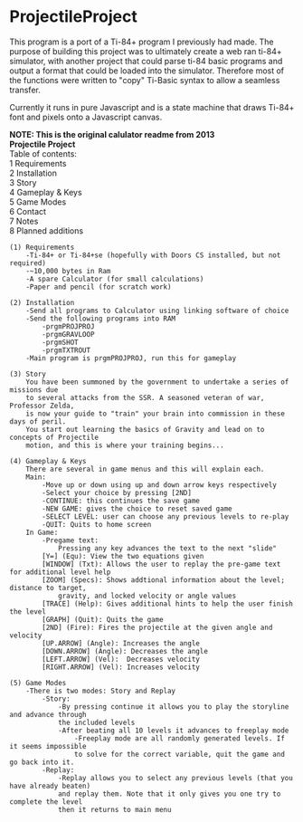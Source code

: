 # ProjectileProject

This program is a port of a Ti-84+ program I previously had made.
The purpose of building this project was to ultimately create a
web ran ti-84+ simulator, with another project that could parse
ti-84 basic programs and output a format that could be loaded into 
the simulator. Therefore most of the functions were written to 
"copy" Ti-Basic syntax to allow a seamless transfer. 

Currently it runs in pure Javascript and is a state machine that
draws Ti-84+ font and pixels onto a Javascript canvas. 

**NOTE: This is the original calulator readme from 2013**  
**Projectile Project**  
Table of contents:  
 	1 Requirements  
 	2 Installation  
 	3 Story  
 	4 Gameplay & Keys  
 	5 Game Modes  
 	6 Contact  
 	7 Notes  
 	8 Planned additions  
    
 	(1) Requirements  
 		-Ti-84+ or Ti-84+se (hopefully with Doors CS installed, but not required)  
 		-~10,000 bytes in Ram  
 		-A spare Calculator (for small calculations)  
 		-Paper and pencil (for scratch work)  
      
 	(2) Installation  
		-Send all programs to Calculator using linking software of choice  
		-Send the following programs into RAM  
			-prgmPROJPROJ  
			-prgmGRAVLOOP  
			-prgmSHOT  
			-prgmTXTROUT  
		-Main program is prgmPROJPROJ, run this for gameplay  
      
	(3) Story  
		You have been summoned by the government to undertake a series of missions due  
		to several attacks from the SSR. A seasoned veteran of war, Professor Zelda,  
		is now your guide to "train" your brain into commission in these days of peril.  
		You start out learning the basics of Gravity and lead on to concepts of Projectile  
		motion, and this is where your training begins...  
		  
	(4) Gameplay & Keys  
		There are several in game menus and this will explain each.  
		Main:  
			-Move up or down using up and down arrow keys respectively  
			-Select your choice by pressing [2ND]  
			-CONTINUE: this continues the save game  
			-NEW GAME: gives the choice to reset saved game  
			-SELECT LEVEL: user can choose any previous levels to re-play  
			-QUIT: Quits to home screen  
		In Game:  
			-Pregame text:  
				Pressing any key advances the text to the next "slide"  
			[Y=] (Equ): View the two equations given  
			[WINDOW] (Txt): Allows the user to replay the pre-game text for additional level help  
			[ZOOM] (Specs): Shows addtional information about the level; distance to target,  
				gravity, and locked velocity or angle values  
			[TRACE] (Help): Gives additional hints to help the user finish the level  
			[GRAPH] (Quit): Quits the game  
			[2ND] (Fire): Fires the projectile at the given angle and velocity  
			[UP.ARROW] (Angle): Increases the angle  
			[DOWN.ARROW] (Angle): Decreases the angle  
			[LEFT.ARROW] (Vel):  Decreases velocity  
			[RIGHT.ARROW] (Vel): Increases velocity  
        
	(5) Game Modes  
		-There is two modes: Story and Replay  
			-Story:  
				-By pressing continue it allows you to play the storyline and advance through  
				the included levels  
				-After beating all 10 levels it advances to freeplay mode  
					-Freeplay mode are all randomly generated levels. If it seems impossible  
					to solve for the correct variable, quit the game and go back into it.   
			-Replay:  
				-Replay allows you to select any previous levels (that you have already beaten)  
				and replay them. Note that it only gives you one try to complete the level  
				then it returns to main menu  
